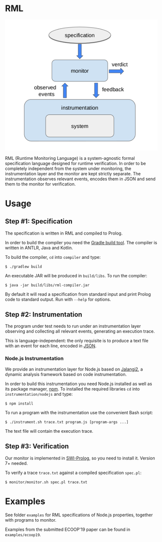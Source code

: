 # RML
![overview](overview.png)

RML (Runtime Monitoring Language) is a system-agnostic formal specification language designed for runtime verification.
In order to be completely independent from the system under monitoring, the instrumentation layer and the monitor are kept strictly separate.
The instrumentation observes relevant events, encodes them in JSON and send them to the monitor for verification.

# Usage

## Step #1: Specification
The specification is written in RML and compiled to Prolog.

In order to build the compiler you need the [Gradle build tool](https://gradle.org/).
The compiler is written in ANTLR, Java and Kotlin.

To build the compiler, `cd` into `compiler` and type:

    $ ./gradlew build

An executable JAR will be produced in `build/libs`.
To run the compiler:

    $ java -jar build/libs/rml-compiler.jar

By default it will read a specification from standard input and print Prolog code to standard output.
Run with `--help` for options.

## Step #2: Instrumentation
The program under test needs to run under an instrumentation layer observing and collecting all relevant events, generating an execution trace.

This is language-independent: the only requisite is to produce a text file with an event for each line, encoded in [JSON](https://www.json.org/).

### Node.js Instrumentation
We provide an instrumentation layer for Node.js based on [Jalangi2](https://github.com/Samsung/jalangi2/), a dynamic analysis framework based on code instrumentation.

In order to build this instrumentation you need Node.js installed as well as its package manager, [npm](https://www.npmjs.com/). To installed the required libraries `cd` into `instrumentation/nodejs` and type:

    $ npm install

To run a program with the instrumentation use the convenient Bash script:

    $ ./instrument.sh trace.txt program.js [program-args ...]

The text file will contain the execution trace.

## Step #3: Verification
Our monitor is implemented in [SWI-Prolog](http://www.swi-prolog.org/), so you need to install it. Version 7+ needed.

To verify a trace `trace.txt` against a compiled specification `spec.pl`:

    $ monitor/monitor.sh spec.pl trace.txt

# Examples
See folder `examples` for RML specifications of Node.js properties, together with programs to monitor.

Examples from the submitted ECOOP'19 paper can be found in `examples/ecoop19`.
